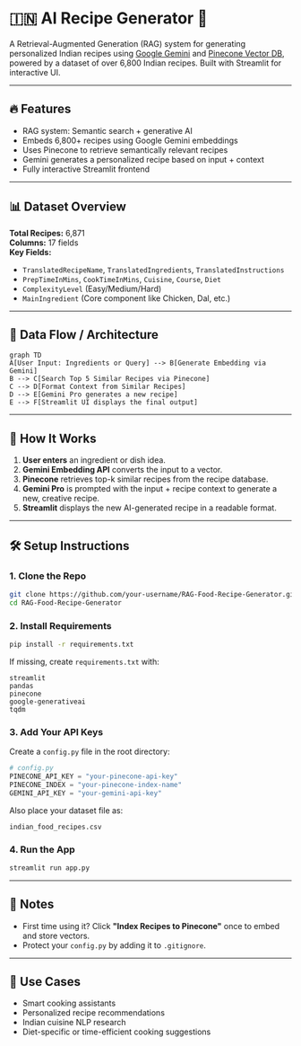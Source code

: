 
# 🇮🇳 AI Recipe Generator 🍛  
A Retrieval-Augmented Generation (RAG) system for generating personalized Indian recipes using [Google Gemini](https://ai.google.com/) and [Pinecone Vector DB](https://www.pinecone.io/), powered by a dataset of over 6,800 Indian recipes. Built with Streamlit for interactive UI.

---

## 🔥 Features

- RAG system: Semantic search + generative AI
- Embeds 6,800+ recipes using Google Gemini embeddings
- Uses Pinecone to retrieve semantically relevant recipes
- Gemini generates a personalized recipe based on input + context
- Fully interactive Streamlit frontend

---

## 📊 Dataset Overview

**Total Recipes:** 6,871  
**Columns:** 17 fields  
**Key Fields:**
- `TranslatedRecipeName`, `TranslatedIngredients`, `TranslatedInstructions`
- `PrepTimeInMins`, `CookTimeInMins`, `Cuisine`, `Course`, `Diet`
- `ComplexityLevel` (Easy/Medium/Hard)
- `MainIngredient` (Core component like Chicken, Dal, etc.)

---

## 🔁 Data Flow / Architecture

```mermaid
graph TD
A[User Input: Ingredients or Query] --> B[Generate Embedding via Gemini]
B --> C[Search Top 5 Similar Recipes via Pinecone]
C --> D[Format Context from Similar Recipes]
D --> E[Gemini Pro generates a new recipe]
E --> F[Streamlit UI displays the final output]
```

---

## 🧠 How It Works

1. **User enters** an ingredient or dish idea.
2. **Gemini Embedding API** converts the input to a vector.
3. **Pinecone** retrieves top-k similar recipes from the recipe database.
4. **Gemini Pro** is prompted with the input + recipe context to generate a new, creative recipe.
5. **Streamlit** displays the new AI-generated recipe in a readable format.

---

## 🛠️ Setup Instructions

### 1. Clone the Repo
```bash
git clone https://github.com/your-username/RAG-Food-Recipe-Generator.git
cd RAG-Food-Recipe-Generator
```

### 2. Install Requirements
```bash
pip install -r requirements.txt
```

If missing, create `requirements.txt` with:
```text
streamlit
pandas
pinecone
google-generativeai
tqdm
```

### 3. Add Your API Keys
Create a `config.py` file in the root directory:
```python
# config.py
PINECONE_API_KEY = "your-pinecone-api-key"
PINECONE_INDEX = "your-pinecone-index-name"
GEMINI_API_KEY = "your-gemini-api-key"
```

Also place your dataset file as:
```
indian_food_recipes.csv
```

### 4. Run the App
```bash
streamlit run app.py
```

---

## 📌 Notes

- First time using it? Click **"Index Recipes to Pinecone"** once to embed and store vectors.
- Protect your `config.py` by adding it to `.gitignore`.

---

## 🧪 Use Cases

- Smart cooking assistants
- Personalized recipe recommendations
- Indian cuisine NLP research
- Diet-specific or time-efficient cooking suggestions
